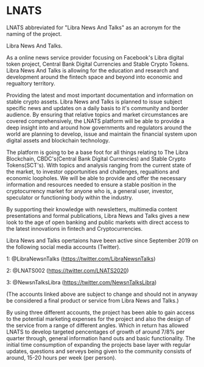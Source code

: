 # LNATS
LNATS abbreviated for "Libra News And Talks" as an acronym for the naming of the project.


Libra News And Talks. 

As a online news service provider focusing on Facebook's Libra digital token project, Central Bank Digital Currencies and Stable Crypto Tokens. Libra News And Talks is allowing for the education and research and development around the fintech space and beyond into economic and regualtory territory. 
  
Providing the latest and most important documentation and information on stable crypto assets. Libra News and Talks is planned to issue subject specific news and updates on a daily basis to it's community and border audience. By ensuring that relative topics and market circumstances are covered comprehensively, the LNATS platform will be able to provide a deep insight into and around how governments and regulators around the world are planning to develop, issue and maintain the financial system upon digital assets and blockchain technology.

The platform is going to be a base foot for all things relating to The Libra Blockchain, CBDC's(Central Bank Digital Currencies) and Stable Crypto Tokens(SCT's). With topics and analysis ranging from the current state of the market, to investor opportunities and challenges, regualtions and economic loopholes. We will be able to provide and offer the necessary information and resources needed to ensure a stable position in the cryptocurrency market for anyone who is, a general user, investor, speculator or functioning body within the industry. 

By supporting their knowledge with newsletters, multimedia content presentations and formal publications, Libra News and Talks gives a new look to the age of open banking and public markets with direct access to the latest innovations in fintech and Cryptocurrencies.

Libra News and Talks opertaions have been active since September 2019 on the following social media accounts (Twitter). 

1: @LibraNewsnTalks (https://twitter.com/LibraNewsnTalks)

2: @LNATS002 (https://twitter.com/LNATS2020)

3: @NewsnTalksLibra (https://twitter.com/NewsnTalksLibra)

(The accounts linked above are subject to change and should not in anyway be considered a final product or service from Libra News and Talks.)

By using three different accounts, the project has been able to gain access to the potential marketing expenses for the project and also the design of the service from a range of different angles. Which in return has allowed LNATS to develop targeted pencentages of growth of around 7/8% per quarter through, general information hand outs and basic functionality. The initial time consumption of expanding the projects base layer with regular updates, questions and serveys being given to the community consists of around, 15-20 hours per week (per person).

